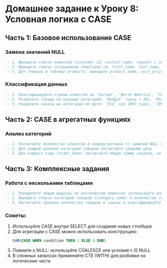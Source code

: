 # Домашнее задание к Уроку 8: Условная логика с CASE

## Часть 1: Базовое использование CASE
### Замена значений NULL
```sql
-- 1. Выведите список клиентов (customer_id, contact_name, region) с заменой пустых регионов на 'undefined'
-- 2. Выведите список сотрудников (employee_id, first_name, last_name, region) с заменой пустых регионов на 'N/A'
-- 3. Для товаров в таблице products: выведите product_name, unit_price, а также новый столбец discount_status. Если скидка (discount) больше 0, то 'Discounted', иначе 'Regular'
```

### Классификация данных
```sql
-- 1. Классифицируйте страны клиентов на 'Europe', 'North America', 'South America', 'Asia', 'Other'. Выведите contact_name, country, и новый столбец continent.
-- 2. Разделите товары на ценовые категории: 'Budget' (цена < 20), 'Mid-range' (20 <= цена < 50), 'Premium' (цена >= 50). Выведите product_name, unit_price, price_category.
-- 3. Разделите заказы на категории по дате: 'Old' (до 1997 года), '1997', '1998'. Выведите order_id, order_date, order_period.
```

## Часть 2: CASE в агрегатных функциях
### Анализ категорий
```sql
-- 1. Посчитайте количество клиентов в каждом регионе (с заменой NULL на 'undefined')
-- 2. Для каждой ценовой категории товаров посчитайте среднюю цену
-- 3. Для каждого года (order_date) посчитайте общую сумму заказов, но только для заказов, которые не отменены (shipped_date не NULL)
```

## Часть 3: Комплексные задания
### Работа с несколькими таблицами
```sql
-- 1. Определите общую выручку по континентам клиентов (используйте классификацию из части 1)
-- 2. Выведите список категорий товаров (category_name) и количество товаров в каждой категории, добавьте столбец stock_status: 'High' (>=10), 'Medium' (5-9), 'Low' (<5)
-- 3. Посчитайте среднее количество товаров в заказе и классифицируйте заказы: 'Above Average' и 'Below Average'
```

### Советы:
1. Используйте CASE внутри SELECT для создания новых столбцов
2. Для агрегации с CASE можно использовать конструкцию:  
   ```sql
   SUM(CASE WHEN condition THEN 1 ELSE 0 END)
   ```
3. Помните о NULL: используйте COALESCE или условия с IS NULL
4. В сложных запросах применяйте CTE (WITH) для разбивки на логические части
